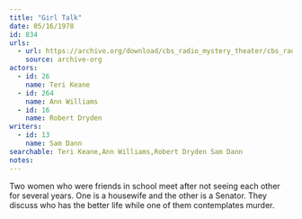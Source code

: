 ```yaml
---
title: "Girl Talk"
date: 05/16/1978
id: 834
urls: 
  - url: https://archive.org/download/cbs_radio_mystery_theater/cbs_radio_mystery_theater-0801-0850.zip/cbs_radio_mystery_theater-0801-0850%2Fcbsrmt_0834_girl_talk.mp3
    source: archive-org
actors:  
  - id: 26
    name: Teri Keane  
  - id: 264
    name: Ann Williams  
  - id: 16
    name: Robert Dryden
writers:  
  - id: 13
    name: Sam Dann
searchable: Teri Keane,Ann Williams,Robert Dryden Sam Dann
notes:  
---
```

Two women who were friends in school meet after not seeing each other for several years. One is a housewife and the other is a Senator. They discuss who has the better life while one of them contemplates murder.